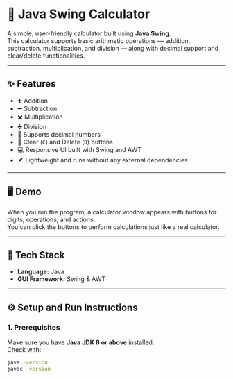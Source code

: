 # 🧮 Java Swing Calculator

A simple, user-friendly calculator built using **Java Swing**.  
This calculator supports basic arithmetic operations — addition, subtraction, multiplication, and division — along with decimal support and clear/delete functionalities.

---

## ✨ Features

- ➕ Addition  
- ➖ Subtraction  
- ✖️ Multiplication  
- ➗ Division  
- 🔢 Supports decimal numbers  
- 🧼 Clear (`C`) and Delete (`D`) buttons  
- 💻 Responsive UI built with Swing and AWT  
- 🪶 Lightweight and runs without any external dependencies  

---

## 🖥️ Demo

When you run the program, a calculator window appears with buttons for digits, operations, and actions.  
You can click the buttons to perform calculations just like a real calculator.

---

## 🧰 Tech Stack

- **Language:** Java  
- **GUI Framework:** Swing & AWT  

---

## ⚙️ Setup and Run Instructions

### 1. Prerequisites
Make sure you have **Java JDK 8 or above** installed.  
Check with:
```bash
java -version
javac -version
